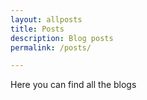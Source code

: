 ```yaml
---
layout: allposts
title: Posts
description: Blog posts
permalink: /posts/

---
```

Here you can find all the blogs
